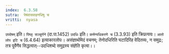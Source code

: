 ```yaml
---
index:  6.3.58
sutra:  पेषंवासवाहनधिषु च
vritti:  nyasa
---
```


`उपदेषम्` इति। `पिष्लृ सञ्चूर्णने` (दा.पा.1452) `उदधिः` इति। `कर्मण्यधिकरणे च` (3.3.93) इति क्रिप्रत्ययः। `आतो लोप इटि च` (6.4.64) इत्याकारलोपः।
असंज्ञार्थमिदं वचनम्; तेनोदधिरिति घटादिरिह वेदितव्यः, न समुद्रः; तत्र पूर्वेणैव सिद्धत्वात्--उदधिशब्दे समुद्रस्य संज्ञेति कृत्वा।।

